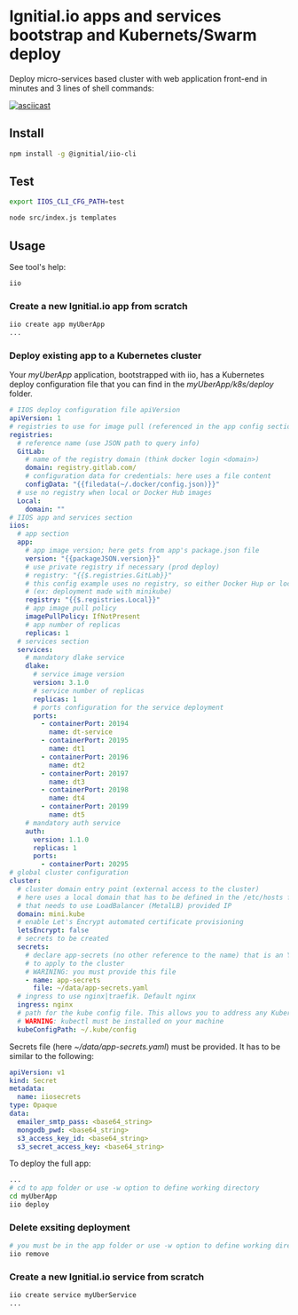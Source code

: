 # Ignitial.io apps and services bootstrap and Kubernets/Swarm deploy

Deploy micro-services based cluster with web application front-end in minutes and 3 lines
of shell commands:  

[![asciicast](https://asciinema.org/a/HCCJ3KFo5DOqSdPlYw929WzKf.svg)](https://asciinema.org/a/HCCJ3KFo5DOqSdPlYw929WzKf)


## Install

```bash
npm install -g @ignitial/iio-cli
```

## Test

```bash
export IIOS_CLI_CFG_PATH=test

node src/index.js templates
```

## Usage

See tool's help:

```bash
iio
```

### Create a new Ignitial.io app from scratch

```bash
iio create app myUberApp
...
```  

### Deploy existing app to a Kubernetes cluster

Your _myUberApp_ application, bootstrapped with iio, has a Kubernetes deploy
configuration file that you can find in the _myUberApp/k8s/deploy_ folder.

```yaml
# IIOS deploy configuration file apiVersion
apiVersion: 1
# registries to use for image pull (referenced in the app config section)
registries:
  # reference name (use JSON path to query info)
  GitLab:
    # name of the registry domain (think docker login <domain>)
    domain: registry.gitlab.com/
    # configuration data for credentials: here uses a file content
    configData: "{{filedata(~/.docker/config.json)}}"
  # use no registry when local or Docker Hub images
  Local:
    domain: ""
# IIOS app and services section
iios:
  # app section
  app:
    # app image version; here gets from app's package.json file
    version: "{{packageJSON.version}}"
    # use private registry if necessary (prod deploy)
    # registry: "{{$.registries.GitLab}}"
    # this config example uses no registry, so either Docker Hup or local images
    # (ex: deployment made with minikube)
    registry: "{{$.registries.Local}}"
    # app image pull policy
    imagePullPolicy: IfNotPresent
    # app number of replicas
    replicas: 1
  # services section
  services:
    # mandatory dlake service
    dlake:
      # service image version
      version: 3.1.0
      # service number of replicas
      replicas: 1
      # ports configuration for the service deployment
      ports:
        - containerPort: 20194
          name: dt-service
        - containerPort: 20195
          name: dt1
        - containerPort: 20196
          name: dt2
        - containerPort: 20197
          name: dt3
        - containerPort: 20198
          name: dt4
        - containerPort: 20199
          name: dt5
    # mandatory auth service
    auth:
      version: 1.1.0
      replicas: 1
      ports:
        - containerPort: 20295
# global cluster configuration
cluster:
  # cluster domain entry point (external access to the cluster)
  # here uses a local domain that has to be defined in the /etc/hosts file and
  # that needs to use LoadBalancer (MetalLB) provided IP
  domain: mini.kube
  # enable Let's Encrypt automated certificate provisioning
  letsEncrypt: false
  # secrets to be created
  secrets:
    # declare app-secrets (no other reference to the name) that is an YAML file
    # to apply to the cluster
    # WARINING: you must provide this file
    - name: app-secrets
      file: ~/data/app-secrets.yaml
  # ingress to use nginx|traefik. Default nginx
  ingress: nginx
  # path for the kube config file. This allows you to address any Kubernetes cluster
  # WARNING: kubectl must be installed on your machine
  kubeConfigPath: ~/.kube/config
```

Secrets file (here _~/data/app-secrets.yaml_) must be provided. It has to be similar
to the following:

```yaml
apiVersion: v1
kind: Secret
metadata:
  name: iiosecrets
type: Opaque
data:
  emailer_smtp_pass: <base64_string>
  mongodb_pwd: <base64_string>
  s3_access_key_id: <base64_string>
  s3_secret_access_key: <base64_string>
```

To deploy the full app:

```bash
...
# cd to app folder or use -w option to define working directory
cd myUberApp
iio deploy
```

### Delete exsiting deployment

```bash
# you must be in the app folder or use -w option to define working directory
iio remove
```

### Create a new Ignitial.io service from scratch

```bash
iio create service myUberService
...
```  
